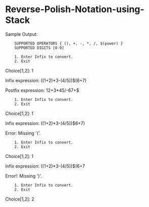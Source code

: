 # Reverse-Polish-Notation-using-Stack

Sample Output:

        SUPPORTED OPERATORS { (), +, -, *, /, $(power) }
        SUPPORTED DIGITS [0-9]

        1. Enter Infix to convert.
        2. Exit
Choice[1,2]: 1

Infix expression: ((1+2)*3-(4/5))$(6+7)

Postfix expression: 12+3*45/-67+$

        1. Enter Infix to convert.
        2. Exit
Choice[1,2]: 1

Infix expression: ((1+2)*3-(4/5))$6+7)

Error: Missing '('.

        1. Enter Infix to convert.
        2. Exit
Choice[1,2]: 1

Infix expression: ((1+2)*3-(4/5))$(6+7

Error!: Missing ')'.

        1. Enter Infix to convert.
        2. Exit
Choice[1,2]: 2
